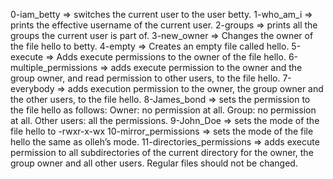 0-iam_betty => switches the current user to the user betty.
1-who_am_i => prints the effective username of the current user.
2-groups => prints all the groups the current user is part of.
3-new_owner => Changes the owner of the file hello to betty.
4-empty => Creates an empty file called hello.
5-execute => Adds execute permissions to the owner of the file hello.
6-multiple_permissions => adds execute permission to the owner and the group owner, and read permission to other users, to the file hello.
7-everybody => adds execution permission to the owner, the group owner and the other users, to the file hello.
8-James_bond => sets the permission to the file hello as follows:
Owner: no permission at all.
Group: no permission at all.
Other users: all the permissions.
9-John_Doe => sets the mode of the file hello to -rwxr-x-wx
10-mirror_permissions => sets the mode of the file hello the same as olleh’s mode.
11-directories_permissions => adds execute permission to all subdirectories of the current directory for the owner, the group owner and all other users. Regular files should not be changed.
